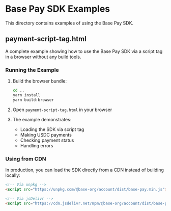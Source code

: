 # Base Pay SDK Examples

This directory contains examples of using the Base Pay SDK.

## payment-script-tag.html

A complete example showing how to use the Base Pay SDK via a script tag in a browser without any build tools.

### Running the Example

1. Build the browser bundle:
   ```bash
   cd ..
   yarn install
   yarn build:browser
   ```

2. Open `payment-script-tag.html` in your browser

3. The example demonstrates:
   - Loading the SDK via script tag
   - Making USDC payments
   - Checking payment status
   - Handling errors

### Using from CDN

In production, you can load the SDK directly from a CDN instead of building locally:

```html
<!-- Via unpkg -->
<script src="https://unpkg.com/@base-org/account/dist/base-pay.min.js"></script>

<!-- Via jsDelivr -->
<script src="https://cdn.jsdelivr.net/npm/@base-org/account/dist/base-pay.min.js"></script>
``` 